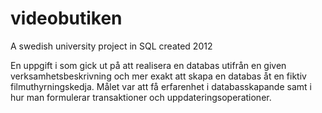 # videobutiken
A swedish university project in SQL created 2012

En uppgift i som gick ut på att realisera en databas utifrån en given verksamhetsbeskrivning och mer exakt att skapa en databas åt en fiktiv filmuthyrningskedja. Målet var att få erfarenhet i databasskapande samt i hur man formulerar transaktioner och uppdateringsoperationer.
